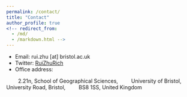 ```yaml
---
permalink: /contact/
title: "Contact"
author_profile: true
<!-- redirect_from: 
  - /md/
  - /markdown.html -->
---
```


* Email: rui.zhu [at] bristol.ac.uk 
* Twitter: [RuiZhuRich](https://twitter.com/RuiZhuRich)
* Office address: 
<!--   <address>
              2.21n, School of Geographical Sciences<br /> 
              University of Bristol<br /> 
              University Road, Bristol<br />
              BS8 1SS, United Kingdom 
  </address> -->
&nbsp;&nbsp;&nbsp;&nbsp;&nbsp;&nbsp;&nbsp; 2.21n, School of Geographical Sciences,
&nbsp;&nbsp;&nbsp;&nbsp;&nbsp;&nbsp;&nbsp; University of Bristol,
&nbsp;&nbsp;&nbsp;&nbsp;&nbsp;&nbsp;&nbsp; University Road, Bristol,
&nbsp;&nbsp;&nbsp;&nbsp;&nbsp;&nbsp;&nbsp; BS8 1SS, United Kingdom




